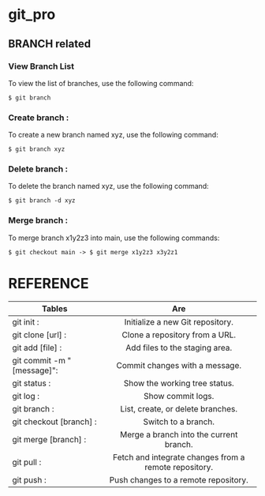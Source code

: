 # git_pro

## BRANCH related 

### View Branch List
To view the list of branches, use the following command:
```console
$ git branch
```

### Create branch   :
To create a new branch named xyz, use the following command:
```console
$ git branch xyz
```

### Delete branch   :
To delete the branch named xyz, use the following command:
```console
$ git branch -d xyz
```

### Merge branch   :
To merge branch x1y2z3 into main, use the following commands:
```console
$ git checkout main -> $ git merge x1y2z3 x3y2z1
```

# REFERENCE
| Tables   |      Are      | 
|----------|:-------------:|
|git init                 :|Initialize a new Git repository.|
|git clone [url]          :|Clone a repository from a URL.|
|git add [file]           :|Add files to the staging area.|
|git commit -m "[message]":|Commit changes with a message.|
|git status               :|Show the working tree status.|
|git log                  :|Show commit logs.|
|git branch               :|List, create, or delete branches.|
|git checkout [branch]    :|Switch to a branch.|
|git merge [branch]       :|Merge a branch into the current branch.|
|git pull                 :|Fetch and integrate changes from a remote repository.|
|git push                 :|Push changes to a remote repository.|
